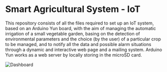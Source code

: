 # Smart Agricultural System - IoT

This repository consists of all the files required to set up an IoT system, based on an Arduino Yun board, with the aim of managing the automatic irrigation of a small vegetable garden, basing on the detection of environmental parameters and the choice (by the user) of a particular crop to be managed, and to notify all the data and possible alarm situations through a dynamic and interactive web page and a mailing system. Arduino Yun works as a web server by locally storing in the microSD card.

![Dashboard](https://user-images.githubusercontent.com/26322085/115974181-47ca9d80-a55b-11eb-9277-fe965e0fb18a.png)
